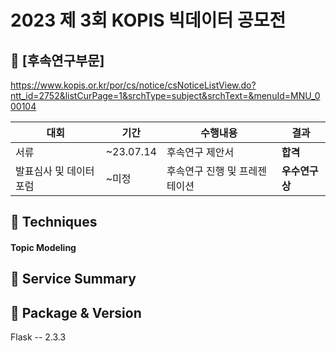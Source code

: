 # 2023 제 3회 KOPIS 빅데이터 공모전 
## 📍 [후속연구부문] 

https://www.kopis.or.kr/por/cs/notice/csNoticeListView.do?ntt_id=2752&listCurPage=1&srchType=subject&srchText=&menuId=MNU_000104

|대회|기간|수행내용|결과|
|---|---|---------|-----|
|서류|~23.07.14|후속연구 제안서| **합격** |
|발표심사 및 데이터포럼|~미정|후속연구 진행 및 프레젠테이션| **우수연구상**   |

## 📍 Techniques
#### **Topic Modeling**

## 📍 Service Summary

## 📍 Package & Version
Flask -- 2.3.3
